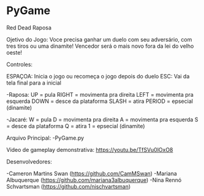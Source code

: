 # PyGame
Red Dead Raposa

Ojetivo do Jogo:
Voce precisa ganhar um duelo com seu adversário, com tres tiros ou uma dinamite!
Vencedor será o mais novo fora da lei do velho oeste!

Controles:

ESPAÇOA: Inicia o jogo ou recomeça o jogo depois do duelo
ESC: Vai da tela final para a inicial 

-Raposa:
UP = pula
RIGHT = movimenta pra direita
LEFT = movimenta pra esquerda
DOWN = desce da plataforma
SLASH = atira
PERIOD = epsecial (dinamite)

-Jacaré:
W = pula
D = movimenta pra direita
A = movimenta pra esquerda
S = desce da plataforma
Q = atira
1 = epsecial (dinamite)

Arquivo Principal:
-PyGame.py

Video de gameplay demonstrativa:
https://youtu.be/TfSVu0lOxO8

Desenvolvedores:

-Cameron Martins Swan (https://github.com/CamMSwan)
-Mariana Albuquerque (https://github.com/mariana3albuquerque)
-Nina Rennó Schvartsman (https://github.com/nischvartsman)


